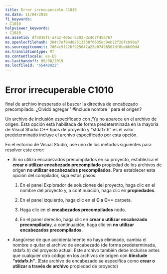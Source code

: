 ```yaml
---
title: Error irrecuperable C1010
ms.date: 11/04/2016
f1_keywords:
- C1010
helpviewer_keywords:
- C1010
ms.assetid: dfd035f1-a7a2-40bc-bc92-dc4d7f456767
ms.openlocfilehash: 204c7ef94d82513338f6635ec9eb22f26fc090a7
ms.sourcegitcommit: 7d64c5f226f925642a25e07498567df8bebb00d4
ms.translationtype: MT
ms.contentlocale: es-ES
ms.lasthandoff: 05/08/2019
ms.locfileid: "65448022"
---
```

# <a name="fatal-error-c1010"></a>Error irrecuperable C1010

final de archivo inesperado al buscar la directiva de encabezado precompilado. ¿Olvidó agregar ' #include nombre ' para el origen?

Un archivo de inclusión especificado con [/Yu](../../build/reference/yu-use-precompiled-header-file.md) no aparece en el archivo de origen.  Esta opción está habilitada de forma predeterminada en la mayoría de Visual Studio C++ tipos de proyecto y "stdafx.h" es el valor predeterminado incluye el archivo especificado por esta opción.

En el entorno de Visual Studio, use uno de los métodos siguientes para resolver este error:

- Si no utiliza encabezados precompilados en su proyecto, establezca el **crear o utilizar encabezado precompilado** propiedad de los archivos de origen **no utilizar encabezados precompilados**. Para establecer esta opción del compilador, siga estos pasos:

   1. En el panel Explorador de soluciones del proyecto, haga clic en el nombre del proyecto y, a continuación, haga clic en **propiedades**.

   1. En el panel izquierdo, haga clic en el **C o C++** carpeta.

   1. Haga clic en el **encabezados precompilados** nodo.

   1. En el panel derecho, haga clic en **crear o utilizar encabezado precompilado**y, a continuación, haga clic en **no utilizar encabezados precompilados**.

- Asegúrese de que accidentalmente no haya eliminado, cambia el nombre o quitar el archivo de encabezado (de forma predeterminada, stdafx.h) del proyecto actual. Este archivo también debe incluirse antes que cualquier otro código en los archivos de origen con **#include "stdafx.h"**. (Este archivo de encabezado se especifica como **crear o utilizar a través de archivo** propiedad de proyecto)